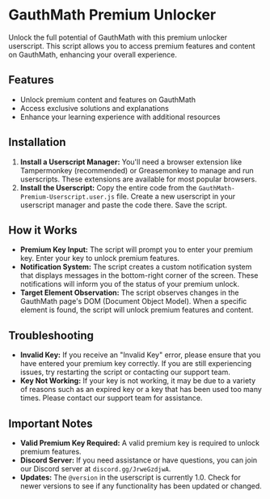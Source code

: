 # GauthMath Premium Unlocker

Unlock the full potential of GauthMath with this premium unlocker userscript. This script allows you to access premium features and content on GauthMath, enhancing your overall experience.

## Features

* Unlock premium content and features on GauthMath
* Access exclusive solutions and explanations
* Enhance your learning experience with additional resources

## Installation

1. **Install a Userscript Manager:** You'll need a browser extension like Tampermonkey (recommended) or Greasemonkey to manage and run userscripts. These extensions are available for most popular browsers.
2. **Install the Userscript:** Copy the entire code from the `GauthMath-Premium-Userscript.user.js` file. Create a new userscript in your userscript manager and paste the code there. Save the script.

## How it Works

* **Premium Key Input:** The script will prompt you to enter your premium key. Enter your key to unlock premium features.
* **Notification System:** The script creates a custom notification system that displays messages in the bottom-right corner of the screen. These notifications will inform you of the status of your premium unlock.
* **Target Element Observation:** The script observes changes in the GauthMath page's DOM (Document Object Model). When a specific element is found, the script will unlock premium features and content.

## Troubleshooting

* **Invalid Key:** If you receive an "Invalid Key" error, please ensure that you have entered your premium key correctly. If you are still experiencing issues, try restarting the script or contacting our support team.
* **Key Not Working:** If your key is not working, it may be due to a variety of reasons such as an expired key or a key that has been used too many times. Please contact our support team for assistance.

## Important Notes

* **Valid Premium Key Required:** A valid premium key is required to unlock premium features.
* **Discord Server:** If you need assistance or have questions, you can join our Discord server at `discord.gg/JrweGzdjwA`.
* **Updates:** The `@version` in the userscript is currently 1.0. Check for newer versions to see if any functionality has been updated or changed.